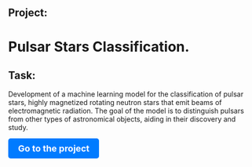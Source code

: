 ## Project:

# Pulsar Stars Classification.

## Task:

Development of a machine learning model for the classification of pulsar stars, highly magnetized rotating neutron stars that emit beams of electromagnetic radiation. The goal of the model is to distinguish pulsars from other types of astronomical objects, aiding in their discovery and study.


<a href="Pulsar Stars Classification_ENG.ipynb" style="text-decoration:none;">
  <div style="display:inline-block; padding:10px 20px; font-size:18px; font-weight:bold; color:white; background-color:#007bff; border-radius:5px;">
    Go to the project
  </div>
</a>
